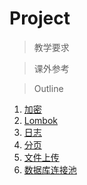 # Project

> 教学要求


> 课外参考


> Outline

1. [加密](encrypt.md)
2. [Lombok](lombok.md)
3. [日志](log.md)
4. [分页](pagination.md)
5. [文件上传](file_upload.md)
6. [数据库连接池](connection_pool.md)